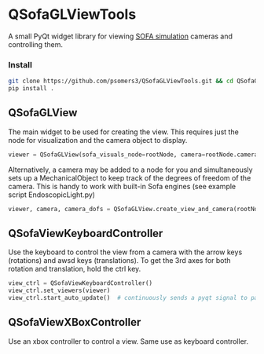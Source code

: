 # QSofaGLViewTools
A small PyQt widget library for viewing [SOFA simulation](https://www.sofa-framework.org/) cameras and controlling them.

### Install
```bash
git clone https://github.com/psomers3/QSofaGLViewTools.git && cd QSofaGLViewTools
pip install .
```

## QSofaGLView
The main widget to be used for creating the view. This requires just the node for visualization and the camera object to display.
```python
viewer = QSofaGLView(sofa_visuals_node=rootNode, camera=rootNode.camera)  # camera is the name of a BaseCamera added to the scene
```
Alternatively, a camera may be added to a node for you and simultaneously sets up a MechanicalObject to keep track of the degrees of freedom of the camera. This is handy to work with built-in Sofa engines (see example script EndoscopicLight.py)
```python
viewer, camera, camera_dofs = QSofaGLView.create_view_and_camera(rootNode, initial_position=[0, 15, 0, -0.70710678, 0., 0,0.70710678])
```

## QSofaViewKeyboardController
Use the keyboard to control the view from a camera with the arrow keys (rotations) and awsd keys (translations). To get the 3rd axes for both rotation and translation, hold the ctrl key.
```python
view_ctrl = QSofaViewKeyboardController()
view_ctrl.set_viewers(viewer)
view_ctrl.start_auto_update()  # continuously sends a pyqt signal to paint the scene.
```
## QSofaViewXBoxController
Use an xbox controller to control a view. Same use as keyboard controller.
